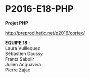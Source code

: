 P2016-E18-PHP
=============
<b>Projet PHP</b>

http://preprod.hetic.net/p2016/cortex/

<b>EQUIPE 18 :</b><br/>
Laura Vuillequez<br/>
Sébastien Daussy<br/>
Frantz Sabolir<br/>
Julien Acquaviva<br/>
Pierre Zajac<br/>
